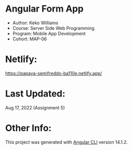# Angular Form App
- Author:   Keko Williams
- Course:   Server Side Web Programming
- Program:  Mobile App Development
- Cohort:   MAP-06

# Netlify:
  https://papaya-semifreddo-ba110e.netlify.app/

# Last Updated:
Aug 17, 2022 (Assignment 5)

# Other Info:
This project was generated with [Angular CLI](https://github.com/angular/angular-cli) version 14.1.2.
